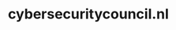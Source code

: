 ---
layout: post
title:  "cybersecuritycouncil.nl"
internal_url:  "/dutchgov/cybersecuritycouncil.nl.html"
categories: dutchgov
---